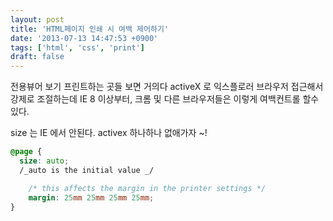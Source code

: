```yaml
---
layout: post
title: 'HTML페이지 인쇄 시 여백 제어하기'
date: '2013-07-13 14:47:53 +0900'
tags: ['html', 'css', 'print']
draft: false
---
```


전용뷰어 보기
프린트하는 곳들 보면 거의다 activeX 로 익스플로러 브라우저 접근해서 강제로 조절하는데
IE 8 이상부터, 크롬 및 다른 브라우저들은 이렇게 여백컨트롤 할수 있다.

size 는 IE 에서 안된다. activex 하나하나 없애가자 ~!

```css
@page {
  size: auto;
  /_auto is the initial value _/

    /* this affects the margin in the printer settings */
    margin: 25mm 25mm 25mm 25mm;
}
```
